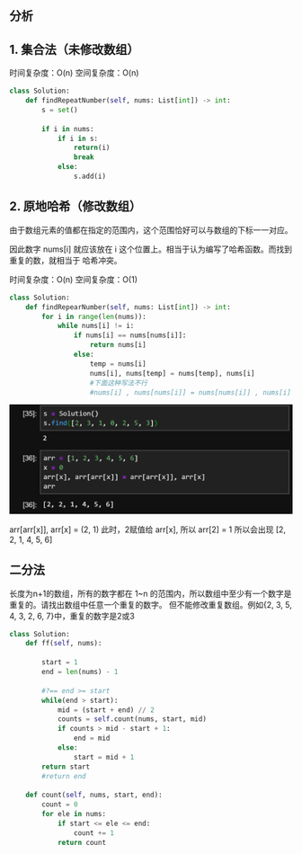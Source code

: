 ## 分析

## 1. 集合法（未修改数组）

时间复杂度：O(n)
空间复杂度：O(n)

```python
class Solution:
    def findRepeatNumber(self, nums: List[int]) -> int:
        s = set()

        if i in nums:
            if i in s:
                return(i)
                break
            else:
                s.add(i)
```

## 2. 原地哈希（修改数组）

由于数组元素的值都在指定的范围内，这个范围恰好可以与数组的下标一一对应。

因此数字 nums[i] 就应该放在 i 这个位置上。相当于认为编写了哈希函数。而找到重复的数，就相当于
哈希冲突。

时间复杂度：O(n)
空间复杂度：O(1)

```python
class Solution:
    def findRepearNumber(self, nums: List[int]) -> int:
        for i in range(len(nums)):
            while nums[i] != i:
                if nums[i] == nums[nums[i]]:
                    return nums[i]
                else:
                    temp = nums[i]
                    nums[i], nums[temp] = nums[temp], nums[i]
                    #下面这种写法不行
                    #nums[i] , nums[nums[i]] = nums[nums[i]] , nums[i]
```
![图 5](images/3bcba4b59f54ff94990731b6ea5222f4d65515c38be34e50af5e11c7f2d0cd5f.png)  

arr[arr[x]], arr[x] = (2, 1)
此时，2赋值给 arr[x], 所以 arr[2] = 1
所以会出现 [2, 2, 1, 4, 5, 6]


## 二分法

长度为n+1的数组，所有的数字都在 1~n 的范围内，所以数组中至少有一个数字是重复的。请找出数组中任意一个重复的数字。
但不能修改重复数组。例如{2, 3, 5, 4, 3, 2, 6, 7}中，重复的数字是2或3

```python
class Solution:
    def ff(self, nums):

        start = 1
        end = len(nums) - 1

        #?== end >= start
        while(end > start):
            mid = (start + end) // 2
            counts = self.count(nums, start, mid)
            if counts > mid - start + 1:
                end = mid
            else:
                start = mid + 1
        return start
        #return end

    def count(self, nums, start, end):
        count = 0
        for ele in nums:
            if start <= ele <= end:
                count += 1
            return count
```